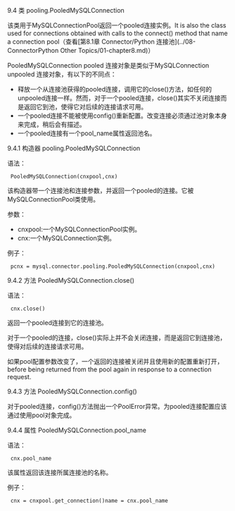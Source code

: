 ﻿9.4 类 pooling.PooledMySQLConnection

该类用于MySQLConnectionPool返回一个pooled连接实例。It is also the class used for connections obtained with calls to the connect() method that name a connection pool（查看[第8.1章 Connector/Python 连接池](../08-ConnectorPython Other Topics/01-chapter8.md)）

PooledMySQLConnection pooled 连接对象是类似于MySQLConnection unpooled 连接对象，有以下的不同点：

- 释放一个从连接池获得的pooled连接，调用它的close()方法，如任何的unpooled连接一样。然而，对于一个pooled连接，close()其实不关闭连接而是返回它到池，使得它对后续的连接请求可用。
-  一个pooled连接不能被使用config()重新配置。改变连接必须通过池对象本身来完成，稍后会有描述。
- 一个pooled连接有一个pool_name属性返回池名。

9.4.1 构造器 pooling.PooledMySQLConnection

语法：
	
	 PooledMySQLConnection(cnxpool,cnx)
	
该构造器带一个连接池和连接参数，并返回一个pooled的连接。它被MySQLConnectionPool类使用。
	
参数： 

- cnxpool:一个MySQLConnectionPool实例。
- cnx:一个MySQLConnection实例。
	
例子：

	 pcnx = mysql.connector.pooling.PooledMySQLConnection(cnxpool,cnx)

9.4.2 方法 PooledMySQLConnection.close()

语法：

	 cnx.close()
	
返回一个pooled连接到它的连接池。
	
对于一个pooled的连接，close()实际上并不会关闭连接，而是返回它到连接池，使得对后续的连接请求可用。
	
如果pool配置参数改变了，一个返回的连接被关闭并且使用新的配置重新打开，before being returned from the pool again in response to a connection request.

9.4.3 方法 PooledMySQLConnection.config()

对于pooled连接，config()方法抛出一个PoolError异常。为pooled连接配置应该通过使用pool对象完成。

9.4.4 属性 PooledMySQLConnection.pool_name

语法：

	 cnx.pool_name
	
该属性返回该连接所属连接池的名称。
	
例子：
	
	 cnx = cnxpool.get_connection()name = cnx.pool_name